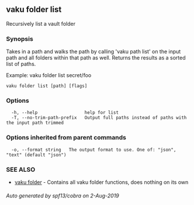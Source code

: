 ## vaku folder list

Recursively list a vault folder

### Synopsis

Takes in a path and walks the path by calling 'vaku path list' on the input path and all
folders within that path as well. Returns the results as a sorted list of paths.

Example:
  vaku folder list secret/foo

```
vaku folder list [path] [flags]
```

### Options

```
  -h, --help                  help for list
  -T, --no-trim-path-prefix   Output full paths instead of paths with the input path trimmed
```

### Options inherited from parent commands

```
  -o, --format string   The output format to use. One of: "json", "text" (default "json")
```

### SEE ALSO

* [vaku folder](vaku_folder.md)	 - Contains all vaku folder functions, does nothing on its own

###### Auto generated by spf13/cobra on 2-Aug-2019
